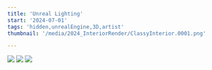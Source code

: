```yaml
---
title: 'Unreal Lighting'
start: '2024-07-01'
tags: 'hidden,unrealEngine,3D,artist'
thumbnail: '/media/2024_InteriorRender/ClassyInterior.0001.png'

---
```



![](/media/2024_InteriorRender/TwinLamps.0001.png)
![](/media/2024_InteriorRender/ClassyInterior.0001.png)
![](/media/2024_InteriorRender/NewLevelSequence.0000.png)